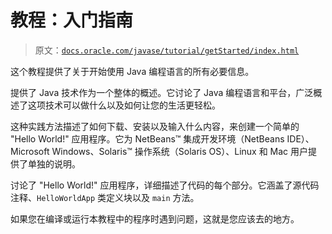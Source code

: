 # 教程：入门指南

> 原文：[`docs.oracle.com/javase/tutorial/getStarted/index.html`](https://docs.oracle.com/javase/tutorial/getStarted/index.html)

这个教程提供了关于开始使用 Java 编程语言的所有必要信息。

提供了 Java 技术作为一个整体的概述。它讨论了 Java 编程语言和平台，广泛概述了这项技术可以做什么以及如何让您的生活更轻松。

这种实践方法描述了如何下载、安装以及输入什么内容，来创建一个简单的 "Hello World!" 应用程序。它为 NetBeans™ 集成开发环境（NetBeans IDE）、Microsoft Windows、Solaris™ 操作系统（Solaris OS）、Linux 和 Mac 用户提供了单独的说明。

讨论了 "Hello World!" 应用程序，详细描述了代码的每个部分。它涵盖了源代码注释、`HelloWorldApp` 类定义块以及 `main` 方法。

如果您在编译或运行本教程中的程序时遇到问题，这就是您应该去的地方。
